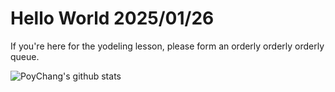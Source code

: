 # Hello World 2025/01/26

If you're here for the yodeling lesson, please form an orderly orderly orderly queue.

![PoyChang's github stats](https://github-readme-stats.vercel.app/api?username=poychang&show_icons=true&theme=dracula)
